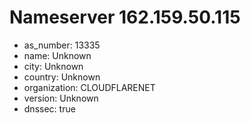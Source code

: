 # Nameserver 162.159.50.115

* as_number: 13335
* name: Unknown
* city: Unknown
* country: Unknown
* organization: CLOUDFLARENET
* version: Unknown
* dnssec: true
